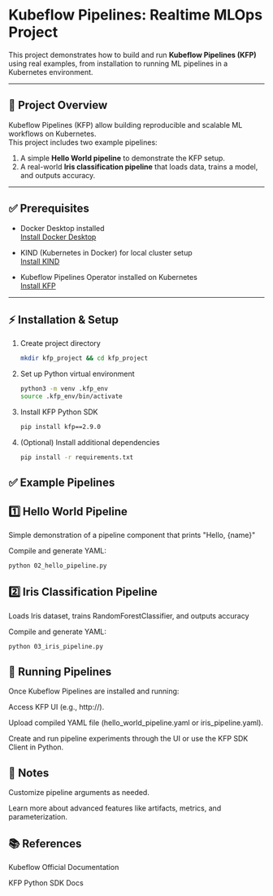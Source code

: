 # Kubeflow Pipelines: Realtime MLOps Project

This project demonstrates how to build and run **Kubeflow Pipelines (KFP)** using real examples, from installation to running ML pipelines in a Kubernetes environment.

---

## 🚀 Project Overview

Kubeflow Pipelines (KFP) allow building reproducible and scalable ML workflows on Kubernetes.  
This project includes two example pipelines:
1. A simple **Hello World pipeline** to demonstrate the KFP setup.
2. A real-world **Iris classification pipeline** that loads data, trains a model, and outputs accuracy.

---

## ✅ Prerequisites

- Docker Desktop installed  
  [Install Docker Desktop](https://docs.docker.com/desktop/setup/install/mac-install/)

- KIND (Kubernetes in Docker) for local cluster setup  
  [Install KIND](https://kind.sigs.k8s.io/docs/user/quick-start/)

- Kubeflow Pipelines Operator installed on Kubernetes  
  [Install KFP](https://www.kubeflow.org/docs/components/pipelines/operator-guides/installation/)

---

## ⚡ Installation & Setup

1. Create project directory  
   ```bash
   mkdir kfp_project && cd kfp_project
2. Set up Python virtual environment
   ```bash
   python3 -m venv .kfp_env
   source .kfp_env/bin/activate
3. Install KFP Python SDK
   ```bash
   pip install kfp==2.9.0
4. (Optional) Install additional dependencies
   ```bash
   pip install -r requirements.txt
   
## ✅ Example Pipelines

## 1️⃣ Hello World Pipeline

Simple demonstration of a pipeline component that prints "Hello, {name}"

Compile and generate YAML:
   ```bash
python 02_hello_pipeline.py
 ```
## 2️⃣ Iris Classification Pipeline

Loads Iris dataset, trains RandomForestClassifier, and outputs accuracy

Compile and generate YAML:
   ```bash
python 03_iris_pipeline.py
 ```
## 🚀 Running Pipelines

Once Kubeflow Pipelines are installed and running:

Access KFP UI (e.g., http://<KFP-ENDPOINT>).

Upload compiled YAML file (hello_world_pipeline.yaml or iris_pipeline.yaml).

Create and run pipeline experiments through the UI or use the KFP SDK Client in Python.

## 🧱 Notes

Customize pipeline arguments as needed.

Learn more about advanced features like artifacts, metrics, and parameterization.

## 📚 References

Kubeflow Official Documentation

KFP Python SDK Docs
